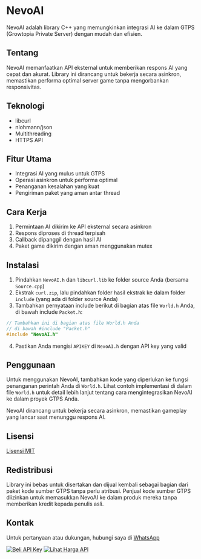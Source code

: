 # NevoAI

NevoAI adalah library C++ yang memungkinkan integrasi AI ke dalam GTPS (Growtopia Private Server) dengan mudah dan efisien.


## Tentang

NevoAI memanfaatkan API eksternal untuk memberikan respons AI yang cepat dan akurat. Library ini dirancang untuk bekerja secara asinkron, memastikan performa optimal server game tanpa mengorbankan responsivitas.

## Teknologi

- libcurl
- nlohmann/json
- Multithreading
- HTTPS API

## Fitur Utama

- Integrasi AI yang mulus untuk GTPS
- Operasi asinkron untuk performa optimal
- Penanganan kesalahan yang kuat
- Pengiriman paket yang aman antar thread

## Cara Kerja

1. Permintaan AI dikirim ke API eksternal secara asinkron
2. Respons diproses di thread terpisah
3. Callback dipanggil dengan hasil AI
4. Paket game dikirim dengan aman menggunakan mutex

## Instalasi

1. Pindahkan `NevoAI.h` dan `libcurl.lib` ke folder source Anda (bersama `Source.cpp`)
2. Ekstrak `curl.zip`, lalu pindahkan folder hasil ekstrak ke dalam folder `include` (yang ada di folder source Anda)
3. Tambahkan pernyataan include berikut di bagian atas file `World.h` Anda, di bawah include `Packet.h`:
```cpp
// Tambahkan ini di bagian atas file World.h Anda
// di bawah #include "Packet.h"
#include "NevoAI.h"
```


4. Pastikan Anda mengisi `APIKEY` di `NevoAI.h` dengan API key yang valid

## Penggunaan

Untuk menggunakan NevoAI, tambahkan kode yang diperlukan ke fungsi penanganan perintah Anda di `World.h`. Lihat contoh implementasi di dalam file `World.h` untuk detail lebih lanjut tentang cara mengintegrasikan NevoAI ke dalam proyek GTPS Anda.

NevoAI dirancang untuk bekerja secara asinkron, memastikan gameplay yang lancar saat menunggu respons AI.

## Lisensi

[Lisensi MIT](https://opensource.org/licenses/MIT)

## Redistribusi

Library ini bebas untuk disertakan dan dijual kembali sebagai bagian dari paket kode sumber GTPS tanpa perlu atribusi. Penjual kode sumber GTPS diizinkan untuk memasukkan NevoAI ke dalam produk mereka tanpa memberikan kredit kepada penulis asli.

## Kontak

Untuk pertanyaan atau dukungan, hubungi saya di [WhatsApp](https://wa.me/6282370784874)

[![Beli API Key](https://img.shields.io/badge/Beli%20API%20Key-WhatsApp-25D366?style=for-the-badge&logo=whatsapp&logoColor=white)](https://wa.me/6282370784874)
[![Lihat Harga API](https://img.shields.io/badge/Lihat%20Harga%20API-GitHub-blue?style=for-the-badge&logo=github)](https://github.com/akbarrdev/GTPS-Integrated-AI/blob/main/API_pricelist.md)
